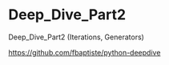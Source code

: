 # Deep_Dive_Part2
Deep_Dive_Part2 (Iterations, Generators)

https://github.com/fbaptiste/python-deepdive
